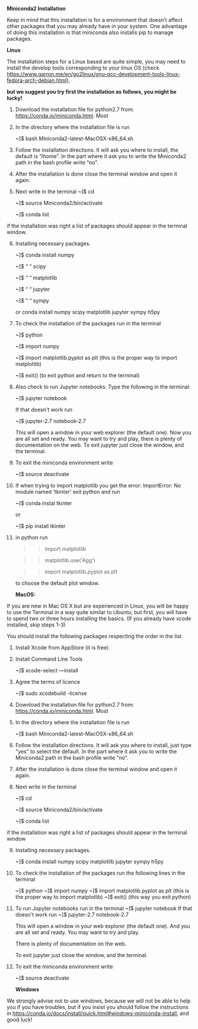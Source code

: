 **Miniconda2 Installation** 

Keep in mind that this installation is for a environment that doesn’t affect other packages that you may already have in your system. One advantage of doing this installation is that miniconda also installs pip to manage packages.

**Linux**

The installation steps for a Linux based are quite simple, you may need to install the develop tools corresponding to your linux OS (check https://www.garron.me/en/go2linux/gnu-gcc-development-tools-linux-fedora-arch-debian.html), 


**but we suggest you try first the installation as follows, you might be lucky!**

1. Download the installation file for python2.7 from: https://conda.io/miniconda.html. Most 

2. In the directory where the installation file is run

	~]$ bash Miniconda2-latest-MacOSX-x86_64.sh

3. Follow the installation directions. It will ask you where to install, the default is “/home”. 
   In the part where it ask you to write the Miniconda2 path in the bash profile write “no”.

4. After the installation is done close the terminal window and open it again. 

5. Next write in the terminal
	~]$ cd
	
	~]$ source Miniconda2/bin/activate
	
	~]$ conda list
	
  if the installation was right a list of packages should appear in the terminal window.

6. Installing necessary packages.

	~]$ conda install numpy
	
	~]$     “         “     scipy
	
	~]$     “         “     matplotlib
	
	~]$     “         “     jupyter
	
	~]$     “         “     sympy
	
   or conda install numpy scipy matplotlib jupyter sympy h5py
   
8. To check the installation of the packages run in the terminal 

	~]$ python
	
	~]$ import numpy
	
	~]$ import matplotlib.pyplot as plt (this is the proper way to import matplotlib)
	
	~]$ exit() (to exit python and return to the terminal)

9. Also check to run Jupyter notebooks. Type the following in the terminal:

	~]$ jupyter notebook
	
      If that doesn't work run
      
	~]$ jupyter-2.7 notebook-2.7
  
     This will open a window in your web explorer (the default one). Now you are all set and ready. You may want to try and play, there is plenty of documentation  on the web. To exit jupyter just close the window, and the terminal. 
  
10. To exit the miniconda environment write

	~]$ source deactivate 	



11. If when trying to import matplotlib you get the error: ImportError: No module named ‘tkinter' exit python and run
	
	~]$ conda instal tkinter 
	
	or
	
	~]$ pip install tkinter
  
12. in python run 
	>>import matplotlib
	
	>>matplotlib.use('Agg')
	
	>>import matplotlib.pyplot as plt

	to choose the default plot window.

	**MacOS:**

  If you are new in Mac OS X but are experienced in Linux, you will be happy to use the Terminal in a way quite similar to Ubuntu; but first, you will have to spend two or three hours installing the basics. (If you already have xcode installed, skip steps 1-3)

You should install the following packages respecting the order in the list. 

1. Install Xcode from AppStore (it is free)

2. Install Command Line Tools

	~]$  xcode-select —install

3. Agree the terms of licence

	~]$ sudo xcodebuild -license

4. Download the installation file for python2.7 from: https://conda.io/miniconda.html. Most 

5. In the directory where the installation file is run

	~]$ bash Miniconda2-latest-MacOSX-x86_64.sh

6. Follow the installation directions. It will ask you where to install, just type "yes" to select the default.  In the part where it ask you to write the Miniconda2 path in the bash profile write “no”.

7. After the installation is done close the terminal window and open it again. 

8. Next write in the terminal

	~]$ cd
	
	~]$ source Miniconda2/bin/activate
	
	~]$ conda list
  
  if the installation was right a list of packages should appear in the terminal window

9. Installing necessary packages.

	~]$ conda install numpy scipy matplotlib jupyter sympy h5py

10. To check the installation of the packages run the following lines in the terminal 

	~]$ python
	~]$ import numpy
	~]$ import matplotlib.pyplot as plt (this is the proper way to import matplotlib)
	~]$ exit() (this way you exit python)

11. To run Jupyter notebooks run in the terminal
	~]$ jupyter notebook
      If that doesn't work run
	~]$ jupyter-2.7 notebook-2.7
  
     This will open a window in your web explorer (the default one). And you are all set and ready. You may want to try and play. 
     
     There is plenty of documentation  on the web. 
     
     To exit jupyter just close the window, and the terminal. 
  
12. To exit the miniconda environment write

	~]$ source deactivate 	
  



	**Windows** 

 We strongly advise not to use windows, because we will not be able to help you if you have troubles, but if you insist you should follow the instructions in https://conda.io/docs/install/quick.html#windows-miniconda-install, and good luck!
